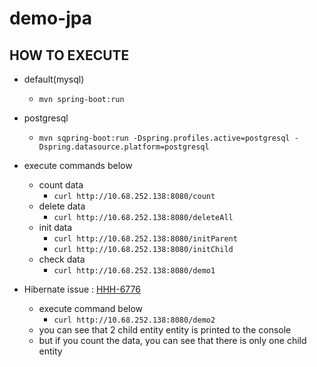 demo-jpa
====================================================

HOW TO EXECUTE
----------------------------------------------------
* default(mysql)
  * `mvn spring-boot:run`

* postgresql
  * `mvn sqpring-boot:run -Dspring.profiles.active=postgresql -Dspring.datasource.platform=postgresql`

* execute commands below
  * count data
    * `curl http://10.68.252.138:8080/count`
  * delete data
    * `curl http://10.68.252.138:8080/deleteAll`
  * init data
    * `curl http://10.68.252.138:8080/initParent`
    * `curl http://10.68.252.138:8080/initChild`
  * check data
    * `curl http://10.68.252.138:8080/demo1`


* Hibernate issue : [HHH-6776](https://hibernate.atlassian.net/browse/HHH-6776)
  * execute command below
    * `curl http://10.68.252.138:8080/demo2`
  * you can see that 2 child entity entity is printed to the console
  * but if you count the data, you can see that there is only one child entity
